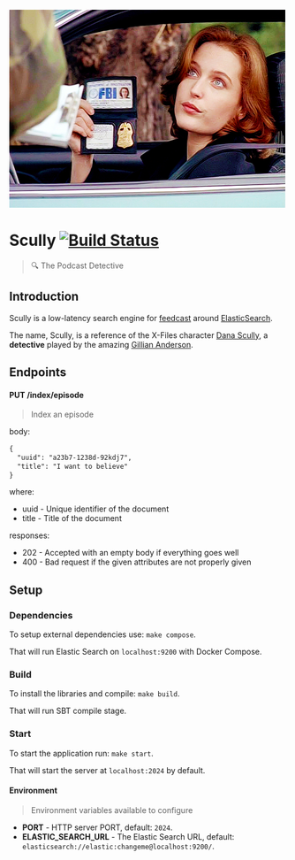 ![Dana](https://github.com/feedcast/scully/raw/master/docs/logo.png "Dana")

# Scully [![Build Status](https://travis-ci.org/feedcast/scully.svg?branch=master)](https://travis-ci.org/feedcast/scully)
> :mag: The Podcast Detective

## Introduction

Scully is a low-latency search engine for [feedcast](https://feedcast.io) around [ElasticSearch](https://github.com/elastic/elasticsearch).

The name, Scully, is a reference of the X-Files character [Dana Scully](https://en.wikipedia.org/wiki/Dana_Scully), a **detective** played by the amazing [Gillian Anderson](https://en.wikipedia.org/wiki/Gillian_Anderson).

## Endpoints

#### PUT /index/episode
> Index an episode

body:
```
{
  "uuid": "a23b7-1238d-92kdj7",
  "title": "I want to believe"
}
```

where:
* uuid - Unique identifier of the document
* title - Title of the document

responses:
* 202 - Accepted with an empty body if everything goes well
* 400 - Bad request if the given attributes are not properly given

## Setup

### Dependencies

To setup external dependencies use: `make compose`.

That will run Elastic Search on `localhost:9200` with Docker Compose.

### Build

To install the libraries and compile: `make build`.

That will run SBT compile stage.

### Start

To start the application run: `make start`.

That will start the server at `localhost:2024` by default.

#### Environment
> Environment variables available to configure

* **PORT** - HTTP server PORT, default: `2024`.
* **ELASTIC_SEARCH_URL** - The Elastic Search URL, default: `elasticsearch://elastic:changeme@localhost:9200/`.
